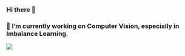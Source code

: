 ### Hi there 👋
### 🔭 I’m currently working on Computer Vision, especially in Imbalance Learning.

<!--
**caisarl76/caisarl76** is a ✨ _special_ ✨ repository because its `README.md` (this file) appears on your GitHub profile.

Here are some ideas to get you started:

- 🔭 I’m currently working on ...
- 🌱 I’m currently learning ...
- 👯 I’m looking to collaborate on ...
- 🤔 I’m looking for help with ...
- 💬 Ask me about ...
- 📫 How to reach me: ...
- 😄 Pronouns: ...
- ⚡ Fun fact: ...
-->

<a href="https://www.instagram.com/pizza_jh/" target="_blank"><img src="https://img.shields.io/badge/instagram-배경색?style=뱃지모양&logo=로고&logoColor=#E4405F"/></a>




